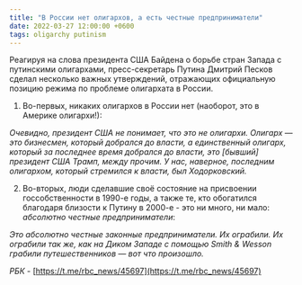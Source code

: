 ```yaml
---
title: "В России нет олигархов, а есть честные предприниматели"
date: 2022-03-27 12:00:00 +0600
tags: oligarchy putinism
---
```

Реагируя на слова президента США Байдена о борьбе стран Запада с путинскими олигархами, пресс-секретарь Путина Дмитрий Песков сделал несколько важных утверждений, отражающих официальную позицию режима по проблеме олигархата в России.

1) Во-первых, никаких олигархов в России нет (наоборот, это в Америке олигархи!):

_Очевидно, президент США не понимает, что это не олигархи. Олигарх — это бизнесмен, который добрался до власти, а единственный олигарх, который за последнее время добрался до власти, это [бывший] президент США Трамп, между прочим. У нас, наверное, последним олигархом, который стремился к власти, был Ходорковский._

2) Во-вторых, люди сделавшие своё состояние на присвоении госсобственности в 1990-е годы, а также те, кто обогатился благодаря близости к Путину в 2000-е - это ни много, ни мало: _абсолютно честные предприниматели_: 

_Это абсолютно честные законные предприниматели. Их ограбили. Их ограбили так же, как на Диком Западе с помощью Smith & Wesson грабили путешественников — вот что произошло._

_РБК_ - [https://t.me/rbc_news/45697](https://t.me/rbc_news/45697)

